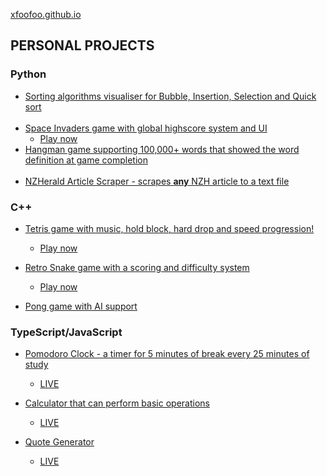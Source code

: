 [xfoofoo.github.io](https://xfoofoo.github.io)

## PERSONAL PROJECTS
### Python
- [Sorting algorithms visualiser for Bubble, Insertion, Selection and Quick sort](https://github.com/xFooFoo/Sorting-Algorithm-Visualizer)<br><br>
- [Space Invaders game with global highscore system and UI](https://github.com/xFooFoo/Space-Invaders)
  - [Play now](https://spacemonster.netlify.app)
- [Hangman game supporting 100,000+ words that showed the word definition at game completion](https://github.com/xFooFoo/Hangman)<br><br>
- [NZHerald Article Scraper - scrapes **any** NZH article to a text file](https://github.com/xFooFoo/NZHerald-Article-Scraper/tree/main)

### C++
- [Tetris game with music, hold block, hard drop and speed progression!](https://github.com/xFooFoo/Tetris)
  - [Play now](https://arcade-tetris.netlify.app/)

- [Retro Snake game with a scoring and difficulty system](https://github.com/xFooFoo/Retro-Snake)
  - [Play now](https://retro-snake.netlify.app/)

- [Pong game with AI support](https://github.com/xFooFoo/Pong-Game)

### TypeScript/JavaScript
- [Pomodoro Clock - a timer for 5 minutes of break every 25 minutes of study](https://github.com/xFooFoo/PomodoroFlow)
  - [LIVE](https://pomodoroflow.netlify.app/)

- [Calculator that can perform basic operations](https://github.com/xFooFoo/CalculatorJS)
  - [LIVE](https://jscalator.netlify.app/)

- [Quote Generator](https://github.com/xFooFoo/DrumMachine)
  - [LIVE](https://quotequotient.netlify.app/)
